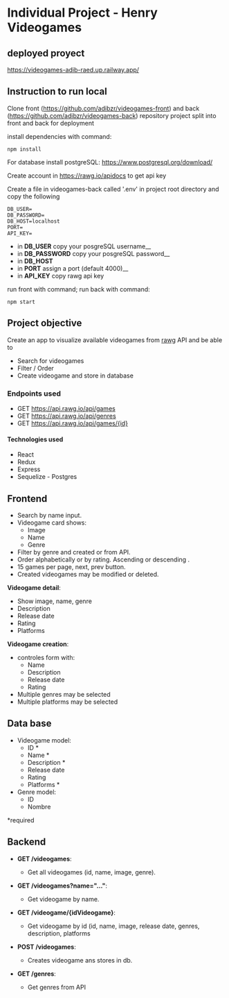 # Individual Project - Henry Videogames

## deployed proyect
https://videogames-adib-raed.up.railway.app/

## Instruction to run local

Clone front (https://github.com/adibzr/videogames-front) and back (https://github.com/adibzr/videogames-back) repository
project split into front and back for deployment

install dependencies with command:
```install
npm install
```

For database install postgreSQL: https://www.postgresql.org/download/

Create account in https://rawg.io/apidocs to get api key

Create a file in videogames-back called '.env' in project root directory
and copy the following
```env
DB_USER=
DB_PASSWORD=
DB_HOST=localhost
PORT=
API_KEY=
```
- in __DB_USER__ copy your posgreSQL username__
- in __DB_PASSWORD__ copy your posgreSQL password__
- in __DB_HOST__
- in __PORT__ assign a port (default 4000)__
- in __API_KEY__ copy rawg api key



run front with command; run back with command:
```
npm start
```


## Project objective
Create an app to visualize available videogames from [rawg](https://rawg.io/apidocs) API and be able to

- Search for videogames
- Filter / Order
- Create videogame and store in database


### Endpoints used

- GET <https://api.rawg.io/api/games>
- GET <https://api.rawg.io/api/genres>
- GET <https://api.rawg.io/api/games/{id}>


#### Technologies used

- React
- Redux
- Express
- Sequelize - Postgres

## Frontend

- Search by name input.
- Videogame card shows:
  - Image
  - Name
  - Genre
- Filter by genre and created or from API.
- Order alphabetically or by rating. Ascending or descending .
- 15 games per page, next, prev button.
- Created videogames may be modified or deleted.


__Videogame detail__:

- Show image, name, genre
- Description
- Release date
- Rating
- Platforms

__Videogame creation__:

- controles form with:
  - Name  
  - Description
  - Release date
  - Rating
- Multiple genres may be selected
- Multiple platforms may be selected


## Data base

- Videogame model:
  - ID *
  - Name *
  - Description *
  - Release date
  - Rating
  - Platforms *
- Genre model:
  - ID
  - Nombre

*required

## Backend

- __GET /videogames__:
  - Get all videogames (id, name, image, genre).

- __GET /videogames?name="..."__:
  - Get videogame by name.

- __GET /videogame/{idVideogame}__:
  - Get videogame by id (id, name, image, release date, genres, description, platforms

- __POST /videogames__:
  - Creates videogame ans stores in db.
  
- __GET /genres__:
  - Get genres from API
